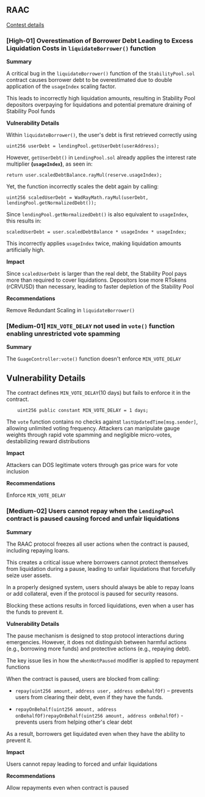 ## RAAC
[Contest details](https://codehawks.cyfrin.io/c/2025-02-raac)

### [High-01] Overestimation of Borrower Debt Leading to Excess Liquidation Costs in `liquidateBorrower()` function

**Summary**

A critical bug in the `liquidateBorrower()` function of the `StabilityPool.sol` contract causes borrower debt to be overestimated due to double application of the `usageIndex` scaling factor. 

This leads to incorrectly high liquidation amounts, resulting in Stability Pool depositors overpaying for liquidations and potential premature draining of Stability Pool funds

**Vulnerability Details**

Within `liquidateBorrower()`, the user's debt is first retrieved correctly using

```Solidity
uint256 userDebt = lendingPool.getUserDebt(userAddress);
```

However, `getUserDebt()` in `LendingPool.sol` already applies the interest rate multiplier **(`usageIndex`)**, as seen in:

```solidity
return user.scaledDebtBalance.rayMul(reserve.usageIndex);
```

Yet, the function incorrectly scales the debt again by calling:

```solidity
uint256 scaledUserDebt = WadRayMath.rayMul(userDebt, lendingPool.getNormalizedDebt());
```

Since `lendingPool.getNormalizedDebt()` is also equivalent to `usageIndex`, this results in:

```solidity
scaledUserDebt = user.scaledDebtBalance * usageIndex * usageIndex;
```

This incorrectly applies `usageIndex` twice, making liquidation amounts artificially high.

**Impact**

Since `scaledUserDebt` is larger than the real debt, the Stability Pool pays more than required to cover liquidations. Depositors lose more RTokens (rCRVUSD) than necessary, leading to faster depletion of the Stability Pool

**Recommendations**

Remove Redundant Scaling in `liquidateBorrower()`


### [Medium-01] `MIN_VOTE_DELAY` not used in `vote()` function enabling unrestricted vote spamming

**Summary**

The `GuageController:vote()` function doesn't enforce `MIN_VOTE_DELAY`

## Vulnerability Details

The contract defines `MIN_VOTE_DELAY`(10 days) but fails to enforce it in the contract. 

```Solidity
    uint256 public constant MIN_VOTE_DELAY = 1 days;
```

The `vote` function contains no checks against `lastUpdatedTime[msg.sender]`, allowing unlimited voting frequency. Attackers can manipulate gauge weights through rapid vote spamming and negligible micro-votes, destabilizing reward distributions

**Impact**

Attackers can DOS legitimate voters through gas price wars for vote inclusion


**Recommendations**

Enforce `MIN_VOTE_DELAY`


### [Medium-02] Users cannot repay when the `LendingPool` contract is paused causing forced and unfair liquidations

**Summary**

The RAAC protocol freezes all user actions when the contract is paused, including repaying loans. 

This creates a critical issue where borrowers cannot protect themselves from liquidation during a pause, leading to unfair liquidations that forcefully seize user assets.

In a properly designed system, users should always be able to repay loans or add collateral, even if the protocol is paused for security reasons. 

Blocking these actions results in forced liquidations, even when a user has the funds to prevent it.

**Vulnerability Details**

The pause mechanism is designed to stop protocol interactions during emergencies. However, it does not distinguish between harmful actions (e.g., borrowing more funds) and protective actions (e.g., repaying debt).

The key issue lies in how the `whenNotPaused` modifier is applied to repayment functions

When the contract is paused, users are blocked from calling:

* `repay(uint256 amount, address user, address onBehalfOf)` – prevents users from clearing their debt, even if they have the funds.

* `repayOnBehalf(uint256 amount, address onBehalfOf)repayOnBehalf(uint256 amount, address onBehalfOf)` -  prevents users from helping other's clear debt

As a result, borrowers get liquidated even when they have the ability to prevent it.

**Impact**

Users cannot repay leading to forced and unfair liquidations


**Recommendations**

Allow repayments  even when contract is paused

